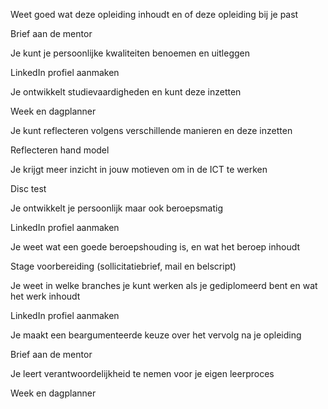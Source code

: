 Weet goed wat deze opleiding inhoudt en of deze opleiding bij je past

Brief aan de mentor


Je kunt je persoonlijke kwaliteiten benoemen en uitleggen

LinkedIn profiel aanmaken


Je ontwikkelt studievaardigheden en kunt deze inzetten

Week en dagplanner


Je kunt reflecteren volgens verschillende manieren en deze inzetten

Reflecteren hand model


Je krijgt meer inzicht in jouw motieven om in de ICT te werken

Disc test


Je ontwikkelt je persoonlijk maar ook beroepsmatig

LinkedIn profiel aanmaken



Je weet wat een goede beroepshouding is, en wat het beroep inhoudt

Stage voorbereiding (sollicitatiebrief, mail en belscript)



Je weet in welke branches je kunt werken als je gediplomeerd bent en wat het werk inhoudt

LinkedIn profiel aanmaken


Je maakt een beargumenteerde keuze over het vervolg na je opleiding

Brief aan de mentor



Je leert verantwoordelijkheid te nemen voor je eigen leerproces

Week en dagplanner
